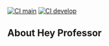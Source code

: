 [![CI main](https://github.com/GabrielMella/hey_professor/actions/workflows/laravel-CI.yml/badge.svg?branch=main)](https://github.com/GabrielMella/hey_professor/actions/workflows/laravel-CI.yml)
[![CI develop](https://github.com/GabrielMella/hey_professor/actions/workflows/laravel-CI.yml/badge.svg?branch=develop)](https://github.com/GabrielMella/hey_professor/actions/workflows/laravel-CI.yml)

## About Hey Professor


